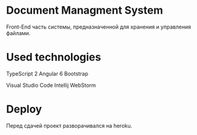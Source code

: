 # Document Managment System

Front-End часть системы, предназначенной для хранения и управления файлами.

# Used technologies

TypeScript 2
Angular 6
Bootstrap

Visual Studio Code
Intellij WebStorm

# Deploy

Перед сдачей проект разворачивался на heroku.
